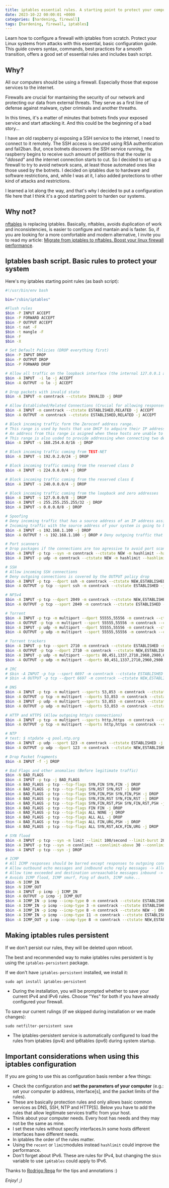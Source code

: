 ```yaml
---
title: iptables essential rules. A starting point to protect your computer
date: 2023-10-22 00:00:01 +0000
categories: [hardening, firewall]
tags: [hardening, firewall, iptables]
---
```


Learn how to configure a firewall with iptables from scratch. 
Protect your Linux systems from attacks with this essential, basic configuration guide. 
This guide covers syntax, commands, best practices for a smooth transition, offers a good set of essential rules and includes bash script.

## Why?

All our computers should be using a firewall.
Especially those that expose services to the internet.

Firewalls are crucial for mantaining the security of our network and protecting our data from external threats.
They serve as a first line of defense against malware, cyber criminals and another threaths.

In this times, it's a matter of minutes that botnets finds your exposed service and start attacking it.
And this could be the beginning of a bad story...

I have an old raspberry pi exposing a SSH service to the internet, I need to connect to it remotely.
The SSH access is secured using RSA authentication and fail2ban.
But, once botnets discovers the SSH service running, the raspberry begins to receive such amount of petitions that the router is "*ddosed*" and the internet connection starts to cut.
So I decided to set up a firewall to try to avoid network scans, at least those automated ones like those used by the botnets.
I decided on iptables due to hardware and software restrictions, and, while I was at it, I also added protections to other kind of attacks and restrictions.

I learned a lot along the way, and that's why I decided to put a configuration file here that I think it's a good starting point to harden our systems.

## Why not?

[nftables](https://www.nftables.org/) is replacing iptables.
Basically, nftables, avoids duplication of work and inconsistencies, is easier to configure and mantain and is faster.
So, if you are looking for a more comfortable and modern alternative, I invite you to read my article: [Migrate from iptables to nftables. Boost your linux firewall performance](https://rubenhortas.github.io/posts/migrate-iptables-nftables/).

## Iptables bash script. Basic rules to protect your system

Here's my iptables starting point rules (as bash script):

```bash
#!/usr/bin/env bash

bin="/sbin/iptables"

#Flush rules
$bin -P INPUT ACCEPT
$bin -P FORWARD ACCEPT
$bin -P OUTPUT ACCEPT
$bin -t nat -F
$bin -t mangle -F
$bin -F
$bin -X

# Set Default Policies (DROP everything first)
$bin -P INPUT DROP
$bin -P OUTPUT DROP
$bin -P FORWARD DROP

# Allow all traffic on the loopback interface (the internal 127.0.0.1 address. Essential for local processes).
$bin -A INPUT  -i lo -j ACCEPT
$bin -A OUTPUT -o lo -j ACCEPT

# Drop packets with invalid state
$bin -A INPUT -m conntrack --ctstate INVALID -j DROP

# Allow Established/Related Connections (Crucial for allowing responses)
$bin -A INPUT -m conntrack --ctstate ESTABLISHED,RELATED -j ACCEPT
$bin -A OUTPUT -m conntrack --ctstate ESTABLISHED,RELATED -j ACCEPT

# Block incoming traffic form the Zeroconf address range.
# This range is used by hosts that use DHCP to adquire their IP address.
# An address from this range is asigned when these hosts are unable to find a DHCP server to provide them an address.
# This range is also usded to provide addressing when connecting two devices using a crossover cable.
$bin -A INPUT -s 168.254.0.0/16 -j DROP

# Block incoming traffic coming from TEST-NET
$bin -A INPUT -s 192.0.2.0/24 -j DROP

# Block incoming traffic coming from the reserved class D
$bin -A INPUT -s 224.0.0.0/4 -j DROP

# Block incoming traffic coming from the reserved class E
$bin -A INPUT -s 240.0.0.0/4 -j DROP

# Block incoming traffic coming from the loopback and zero addresses
$bin -A INPUT -s 127.0.0.0/8 -j DROP
$bin -A INPUT -s 255.255.255.255/32 -j DROP
$bin -A INPUT -s 0.0.0.0/8 -j DROP

# Spoofing
# Deny incoming traffic that has a source address of an IP address assigned to a local interface.
# Incoming traffic with the source address of your system is going to be spoofed traffic because you know it cannot be generated by the host.
$bin -A INPUT -s 192.168.1.100 -j DROP
$bin -A OUTPUT ! -s 192.168.1.100 -j DROP # Deny outgoing traffic that does not have a source address of an interface on the local host.

# Port scanners
# Drop packages if the connections are too agressive to avoid port scanning.
$bin -A INPUT -p tcp --syn -m conntrack --ctstate NEW -m hashlimit --hashlimit-name port_scanners --hashlimit-above 5/second --hashlimit-mode srcip -j DROP
$bin -A INPUT -p udp -m conntrack --ctstate NEW -m hashlimit --hashlimit-name port_scanners --hashlimit-above 35/second --hashlimit-mode srcip -j DROP

# SSH
# Allow incoming SSH connections
# Deny outgoing connections is covered by the OUTPUT policy drop
$bin -A INPUT -p tcp --dport ssh -m conntrack --ctstate NEW,ESTABLISHED -j ACCEPT
$bin -A OUTPUT -p tcp --sport ssh -m conntrack --ctstate ESTABLISHED -j ACCEPT

# NFSv4
$bin -A INPUT -p tcp --dport 2049 -m conntrack --ctstate NEW,ESTABLISHED -j ACCEPT
$bin -A OUTPUT -p tcp --sport 2049 -m conntrack --ctstate ESTABLISHED -j ACCEPT

# Torrent
$bin -A INPUT -p tcp -m multiport --dport 55555,55556 -m conntrack --ctstate ESTABLISHED -j ACCEPT
$bin -A OUTPUT -p tcp -m multiport --sport 55555,55556 -m conntrack --ctstate NEW,ESTABLISHED -j ACCEPT
$bin -A INPUT -p udp -m multiport --dport 55555,55556 -m conntrack --ctstate ESTABLISHED -j ACCEPT
$bin -A OUTPUT -p udp -m multiport --sport 55555,55556 -m conntrack --ctstate NEW,ESTABLISHED -j ACCEPT

# Torrent trackers
$bin -A INPUT -p tcp --sport 2710 -m conntrack --ctstate ESTABLISHED -m conntrack --ctstate ESTABLISHED -j ACCEPT
$bin -A OUTPUT -p tcp --dport 2710 -m conntrack --ctstate NEW,ESTABLISHED -m conntrack --ctstate NEW,ESTABLISHED -j ACCEPT
$bin -A INPUT -p udp -m multiport --sports 80,451,1337,2710,2960,2980,6969,8080 -m conntrack --ctstate ESTABLISHED -j ACCEPT
$bin -A OUTPUT -p udp -m multiport --dports 80,451,1337,2710,2960,2980,6969,8080 -m conntrack --ctstate NEW,ESTABLISHED -j ACCEPT

# IRC
# $bin -A INPUT -p tcp --sport 6697 -m conntrack --ctstate ESTABLISHED -j ACCEPT
# $bin -A OUTPUT -p tcp --dport 6697 -m conntrack --ctstate NEW,ESTABLISHED -j ACCEPT

# DNS
$bin -A INPUT -p tcp -m multiport --sports 53,853 -m conntrack --ctstate ESTABLISHED -j ACCEPT
$bin -A OUTPUT -p tcp -m multiport --dports 53,853 -m conntrack --ctstate NEW,ESTABLISHED -j ACCEPT
$bin -A INPUT -p udp -m multiport --sports 53,853 -m conntrack --ctstate ESTABLISHED -j ACCEPT
$bin -A OUTPUT -p udp -m multiport --dports 53,853 -m conntrack --ctstate NEW,ESTABLISHED -j ACCEPT

# HTTP and HTTPS (Allow outgoing http/s connections)
$bin -A INPUT -p tcp -m multiport --sports http,https -m conntrack --ctstate ESTABLISHED -j ACCEPT
$bin -A OUTPUT -p tcp -m multiport --dports http,https -m conntrack --ctstate NEW,ESTABLISHED -j ACCEPT

# NTP
# test: $ ntpdate -q pool.ntp.org
$bin -A INPUT -p udp --sport 123 -m conntrack --ctstate ESTABLISHED -j ACCEPT
$bin -A OUTPUT -p udp --dport 123 -m conntrack --ctstate NEW,ESTABLISHED -j ACCEPT

# Drop Packet fragments
$bin -A INPUT -f -j DROP

# Bad Flags and other anomalies (Before legitimate traffic)
$bin -N BAD_FLAGS
$bin -A INPUT -p tcp -j BAD_FLAGS
$bin -A BAD_FLAGS -p tcp --tcp-flags SYN,FIN SYN,FIN -j DROP
$bin -A BAD_FLAGS -p tcp --tcp-flags SYN,RST SYN,RST -j DROP
$bin -A BAD_FLAGS -p tcp --tcp-flags SYN,FIN,PSH SYN,FIN,PSH -j DROP
$bin -A BAD_FLAGS -p tcp --tcp-flags SYN,FIN,RST SYN,FIN,RST -j DROP
$bin -A BAD_FLAGS -p tcp --tcp-flags SYN,FIN,RST,PSH SYN,FIN,RST,PSH -j DROP
$bin -A BAD_FLAGS -p tcp --tcp-flags FIN FIN -j DROP
$bin -A BAD_FLAGS -p tcp --tcp-flags ALL NONE -j DROP
$bin -A BAD_FLAGS -p tcp --tcp-flags ALL ALL -j DROP
$bin -A BAD_FLAGS -p tcp --tcp-flags ALL FIN,URG,PSH -j DROP
$bin -A BAD_FLAGS -p tcp --tcp-flags ALL SYN,RST,ACK,FIN,URG -j DROP

# SYN flood
$bin -A INPUT -p tcp --syn -m limit --limit 100/second --limit-burst 200 -j ACCEPT
$bin -A INPUT -p tcp --syn -m connlimit --connlimit-above 30 --connlimit-mask 32 -j REJECT --reject-with tcp-reset
$bin -A INPUT -p tcp --syn -j DROP

# ICMP
# All ICMP responses should be barred except responses to outgoing connections.
# Allow outbound echo messages and indbound echo reply messages -> Allows the use of ping from the host.
# Allow time exceeded and destination unreaachable messages inbound -> Allow the use of tools such traceroute. 
# Avoids ICMP flood, ICMP smurf, Ping of death, ICMP nuke...
$bin -N ICMP_IN
$bin -N ICMP_OUT
$bin -A INPUT -p icmp -j ICMP_IN
$bin -A OUTPUT -p icmp -j ICMP_OUT
$bin -A ICMP_IN -p icmp --icmp-type 0 -m conntrack --ctstate ESTABLISHED,RELATED -j ACCEPT
$bin -A ICMP_IN -p icmp --icmp-type 3 -m conntrack --ctstate ESTABLISHED,RELATED -j ACCEPT
$bin -A ICMP_IN -p icmp --icmp-type 8 -m conntrack --ctstate NEW -j DROP # Only NEW echo requests are dropped
$bin -A ICMP_IN -p icmp --icmp-type 11 -m conntrack --ctstate ESTABLISHED,RELATED -j ACCEPT
$bin -A ICMP_OUT -p icmp --icmp-type 8 -m conntrack --ctstate NEW,ESTABLISHED -j ACCEPT
```

## Making iptables rules persistent

If we don't persist our rules, they will be deleted upon reboot.

The best and recommended way to make iptables rules persistent is by using the `iptables-persistent` package.

If we don't have `iptables-persistent` installed, we install it:

`sudo apt install iptables-persistent`

* During the installation, you will be prompted whether to save your current IPv4 and IPv6 rules. Choose "Yes" for both if you have already configured your firewall.

To save our current rulings (if we skipped during installation or we made changes):

`sudo netfilter-persistent save`

* The iptables-persistent service is automatically configured to load the rules from iptables (ipv4) and ip6tables (ipv6) during system startup.

## Important considerations when using this iptables configuration

If you are going to use this as configuration basis rember a few things:

* Check the configuration and **set the parameters of your computer** (e.g.: set your computer ip address, interface[s], and the packet limits of the rules).
* These are basically protection rules and only allows basic common services as DNS, SSH, NTP and HTTP[S]. Below you have to add the rules that allow legitimate services traffic from your host.
* Think about your computer needs. Every host has needs and they may not be the same as mine.
* I set these rules without specify interfaces.In some hosts different interfaces have different needs.
* In iptables the order of the rules matter.
* Using the `recent` or `limit`modules instead `hashlimit` could improve the performance.
* Don't forget about IPv6. These are rules for IPv4, but changing the `$bin` variable to use `ip6tables` could apply to IPv6.

Thanks to [Rodrigo Rega](https://rodrigorega.es/) for the tips and annotations :)

*Enjoy! ;)*

